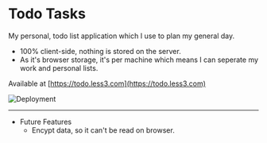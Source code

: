 # Todo Tasks

My personal, todo list application which I use to plan my general day.

 * 100% client-side, nothing is stored on the server.
 * As it's browser storage, it's per machine which means I can seperate my work and personal lists.
 
Available at [https://todo.less3.com](https://todo.less3.com)
 
![Deployment](https://github.com/stephenyu/todo/workflows/Deployment/badge.svg?branch=master)

----

 * Future Features
   * Encypt data, so it can't be read on browser.
  





